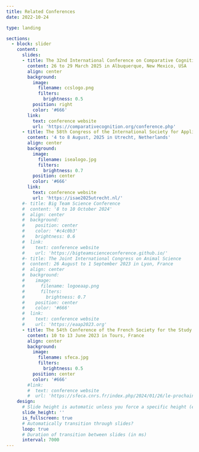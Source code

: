 ```yaml
---
title: Related Conferences
date: 2022-10-24

type: landing

sections:
  - block: slider
    content:
      slides:
      - title: The 32nd International Conference on Comparative Cognition
        content: 26 to 29 March 2025 in Albuquerque, New Mexico, USA
        align: center
        background:
          image:
            filename: ccslogo.png
            filters:
              brightness: 0.5
          position: right
          color: '#666'
        link:
          text: conference website
          url: 'https://comparativecognition.org/conference.php'
      - title: The 58th Congress of the International Society for Applied Ethology
        content: '4 to 8 August, 2025 in Utrecht, Netherlands'
        align: center
        background:
          image:
            filename: isealogo.jpg
            filters:
              brightness: 0.7
          position: center
          color: '#666'
        link:
          text: conference website
          url: 'https://isae2025utrecht.nl/'
      #- title: Big Team Science Conference
      #  content: '8 to 10 October 2024'
      #  align: center
      #  background:
      #    position: center
      #    color: '#c4c0b3'
      #    brightness: 0.6
      #  link:
      #    text: conference website
      #    url: 'https://bigteamscienceconference.github.io/'
      #- title: The Joint International Congress on Animal Science
      #  content: 26 August to 1 September 2023 in Lyon, France
      #  align: center
      #  background:
      #    image:
      #      filename: logoeaap.png
      #      filters:
      #        brightness: 0.7
      #    position: center
      #    color: '#666'
      #  link:
      #    text: conference website
      #    url: 'https://eaap2023.org'
      - title: The 54th Conference of the French Society for the Study of Animal Behavior
        content: 10 to 13 June 2023 in Tours, France
        align: center
        background:
          image:
            filename: sfeca.jpg
            filters:
              brightness: 0.5
          position: center
          color: '#666'
        #link:
        #  text: conference website
        #  url: 'https://sfeca.cnrs.fr/index.php/2024/01/26/le-prochain-colloque-aura-lieu-a-albi/'
    design:
      # Slide height is automatic unless you force a specific height (e.g. '400px')
      slide_height: ''
      is_fullscreen: true
      # Automatically transition through slides?
      loop: true
      # Duration of transition between slides (in ms)
      interval: 7000
---
```

